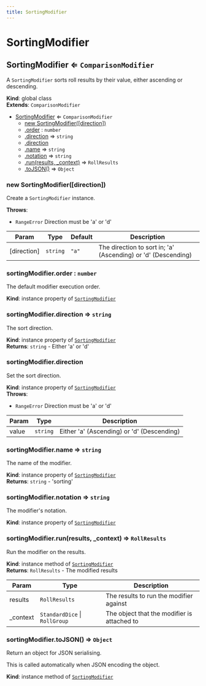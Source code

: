 ```yaml
---
title: SortingModifier
---
```


# SortingModifier

<a name="SortingModifier"></a>

## SortingModifier ⇐ <code>ComparisonModifier</code>
A `SortingModifier` sorts roll results by their value, either ascending or descending.

**Kind**: global class  
**Extends**: <code>ComparisonModifier</code>  

* [SortingModifier](#SortingModifier) ⇐ <code>ComparisonModifier</code>
    * [new SortingModifier([direction])](#new_SortingModifier_new)
    * [.order](#SortingModifier+order) : <code>number</code>
    * [.direction](#SortingModifier+direction) ⇒ <code>string</code>
    * [.direction](#SortingModifier+direction)
    * [.name](#SortingModifier+name) ⇒ <code>string</code>
    * [.notation](#SortingModifier+notation) ⇒ <code>string</code>
    * [.run(results, _context)](#SortingModifier+run) ⇒ <code>RollResults</code>
    * [.toJSON()](#SortingModifier+toJSON) ⇒ <code>Object</code>

<a name="new_SortingModifier_new"></a>

### new SortingModifier([direction])
Create a `SortingModifier` instance.

**Throws**:

- <code>RangeError</code> Direction must be 'a' or 'd'


| Param | Type | Default | Description |
| --- | --- | --- | --- |
| [direction] | <code>string</code> | <code>&quot;a&quot;</code> | The direction to sort in; 'a' (Ascending) or 'd' (Descending) |

<a name="SortingModifier+order"></a>

### sortingModifier.order : <code>number</code>
The default modifier execution order.

**Kind**: instance property of [<code>SortingModifier</code>](#SortingModifier)  
<a name="SortingModifier+direction"></a>

### sortingModifier.direction ⇒ <code>string</code>
The sort direction.

**Kind**: instance property of [<code>SortingModifier</code>](#SortingModifier)  
**Returns**: <code>string</code> - Either 'a' or 'd'  
<a name="SortingModifier+direction"></a>

### sortingModifier.direction
Set the sort direction.

**Kind**: instance property of [<code>SortingModifier</code>](#SortingModifier)  
**Throws**:

- <code>RangeError</code> Direction must be 'a' or 'd'


| Param | Type | Description |
| --- | --- | --- |
| value | <code>string</code> | Either 'a' (Ascending) or 'd' (Descending) |

<a name="SortingModifier+name"></a>

### sortingModifier.name ⇒ <code>string</code>
The name of the modifier.

**Kind**: instance property of [<code>SortingModifier</code>](#SortingModifier)  
**Returns**: <code>string</code> - 'sorting'  
<a name="SortingModifier+notation"></a>

### sortingModifier.notation ⇒ <code>string</code>
The modifier's notation.

**Kind**: instance property of [<code>SortingModifier</code>](#SortingModifier)  
<a name="SortingModifier+run"></a>

### sortingModifier.run(results, _context) ⇒ <code>RollResults</code>
Run the modifier on the results.

**Kind**: instance method of [<code>SortingModifier</code>](#SortingModifier)  
**Returns**: <code>RollResults</code> - The modified results  

| Param | Type | Description |
| --- | --- | --- |
| results | <code>RollResults</code> | The results to run the modifier against |
| _context | <code>StandardDice</code> \| <code>RollGroup</code> | The object that the modifier is attached to |

<a name="SortingModifier+toJSON"></a>

### sortingModifier.toJSON() ⇒ <code>Object</code>
Return an object for JSON serialising.

This is called automatically when JSON encoding the object.

**Kind**: instance method of [<code>SortingModifier</code>](#SortingModifier)  
